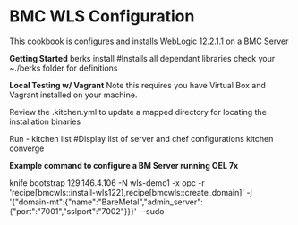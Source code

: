 # BMC WLS Configuration

This cookbook is configures and installs WebLogic 12.2.1.1 on a BMC Server

**Getting Started**
berks install  #Installs all dependant libraries
check your ~./berks folder for definitions

**Local Testing w/ Vagrant**
Note this requires you have Virtual Box and Vagrant installed on your machine.

Review the .kitchen.yml to update a mapped directory for locating the installation binaries

Run - 
kitchen list       #Display list of server and chef configurations
kitchen converge <config-name> 

**Example command to configure a BM Server running OEL 7x**

knife bootstrap 129.146.4.106 -N wls-demo1 -x opc  -r 'recipe[bmcwls::install-wls122],recipe[bmcwls::create_domain]' -j '{"domain-mt":{"name":"BareMetal","admin_server":{"port":"7001","sslport":"7002"}}}' --sudo
